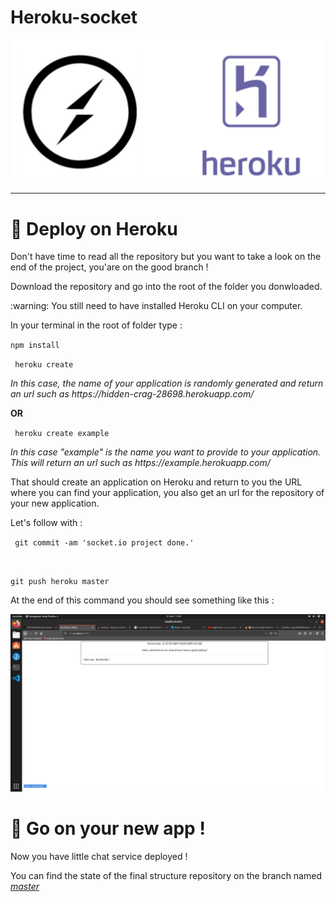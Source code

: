 # Heroku-socket

<img src="repo.png">

<hr>

# :rocket: Deploy on Heroku

<p>Don't have time to read all the repository but you want to take a look on the end of the project, you'are on the good branch ! </p>

<p>Download the repository and go into the root of the folder you donwloaded.</p>

<p>:warning: You still need to have installed Heroku CLI on your computer.</p>


<p>In your terminal in the root of folder type : </p>

<code>npm install </code><br>

<code> heroku create </code>
<p><i> In this case, the name of your application is randomly generated and return an url such as https://hidden-crag-28698.herokuapp.com/ </i> </p>

<p><b>OR</b></p>

<code> heroku create example </code>
<p><i> In this case <i>"example"</i> is the name you want to provide to your application. This will return an url such as https://example.herokuapp.com/</i> </p>


<p>That should create an application on Heroku and return to you the URL where you can find your application, you also get an url for the repository of your new application.</p> 

<p>Let's follow with :  </p>

<code> git commit -am 'socket.io project done.' </code>

<br>

<code>git push heroku master</code>

<p> At the end of this command you should see something like this : </p>

<img src="2.png">

#  :clap: Go on your new app !

<p> Now you have little chat service deployed ! </p>

<p> You can find the state of the final structure repository on the branch named <i><a href="https://github.com/R3tr093/Heroku-socket/tree/master">master </a></i>  </p>

